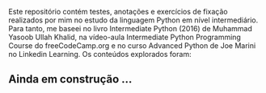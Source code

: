 Este repositório contém testes, anotações e exercícios de fixação realizados por mim no estudo da linguagem Python em nível intermediário. Para tanto, me baseei no livro Intermediate Python (2016) de Muhammad Yasoob Ullah Khalid, na vídeo-aula Intermediate Python Programming Course do freeCodeCamp.org e no curso Advanced Python de Joe Marini no Linkedin Learning.
Os conteúdos explorados foram:

## Ainda em construção ...
